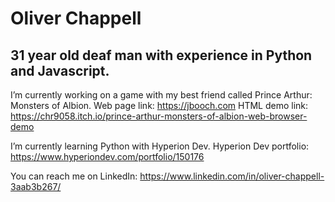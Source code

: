 # Oliver Chappell

## 31 year old deaf man with experience in Python and Javascript.

I’m currently working on a game with my best friend called Prince Arthur: Monsters of Albion.
Web page link: https://jbooch.com
HTML demo link: https://chr9058.itch.io/prince-arthur-monsters-of-albion-web-browser-demo

I’m currently learning Python with Hyperion Dev.
Hyperion Dev portfolio: https://www.hyperiondev.com/portfolio/150176

You can reach me on LinkedIn: https://www.linkedin.com/in/oliver-chappell-3aab3b267/
